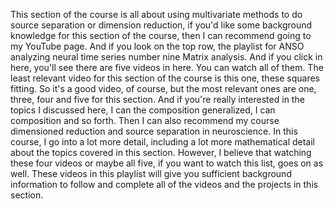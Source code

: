  This section of the course is all about using multivariate methods to do source separation or dimension reduction, if you'd like some background knowledge for this section of the course, then I can recommend going to my YouTube page. And if you look on the top row, the playlist for ANSO analyzing neural time series number nine Matrix analysis. And if you click in here, you'll see there are five videos in here. You can watch all of them. The least relevant video for this section of the course is this one, these squares fitting. So it's a good video, of course, but the most relevant ones are one, three, four and five for this section. And if you're really interested in the topics I discussed here, I can the composition generalized, I can composition and so forth. Then I can also recommend my course dimensioned reduction and source separation in neuroscience. In this course, I go into a lot more detail, including a lot more mathematical detail about the topics covered in this section. However, I believe that watching these four videos or maybe all five, if you want to watch this list, goes on as well. These videos in this playlist will give you sufficient background information to follow and complete all of the videos and the projects in this section.